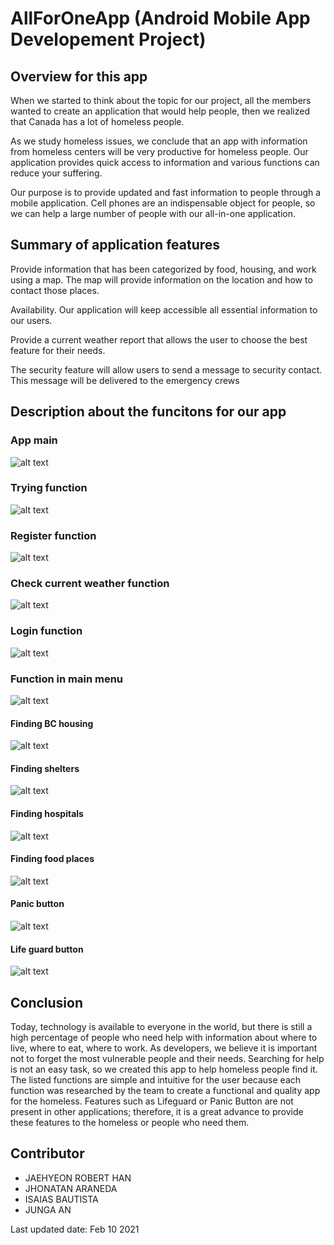 # AllForOneApp (Android Mobile App Developement Project)

## Overview for this app
When we started to think about the topic for our project, all the members wanted to create an application that would help people, then we realized that Canada has a lot of homeless people.

As we study homeless issues, we conclude that an app with information from homeless centers will be very productive for homeless people. Our application provides quick access to information and various functions can reduce your suffering.

Our purpose is to provide updated and fast information to people through a mobile application. Cell phones are an indispensable object for people, so we can help a large number of people with our all-in-one application.

## Summary of application features
Provide information that has been categorized by food, housing, and work using a map. The map will provide information on the location and how to contact those places.

Availability. Our application will keep accessible all essential information to our users.

Provide a current weather report that allows the user to choose the best feature for their needs.

The security feature will allow users to send a message to security contact. This message will be delivered to the emergency crews

## Description about the funcitons for our app

### App main
![alt text](https://github.com/Zioq/AllForOneApp/blob/master/img/mainpage.png?raw=true) 
### Trying function
![alt text](https://github.com/Zioq/AllForOneApp/blob/master/img/Demoversion.png?raw=true) 
### Register function 
![alt text](https://github.com/Zioq/AllForOneApp/blob/master/img/Register.png?raw=true)
### Check current weather function
![alt text](https://github.com/Zioq/AllForOneApp/blob/master/img/Weather.png?raw=true)
### Login function
![alt text](https://github.com/Zioq/AllForOneApp/blob/master/img/login.png?raw=true)
### Function in main menu
![alt text](https://github.com/Zioq/AllForOneApp/blob/master/img/fullservice.png?raw=true)
#### Finding BC housing
![alt text](https://github.com/Zioq/AllForOneApp/blob/master/img/bchousing.png?raw=true)
#### Finding shelters
![alt text](https://github.com/Zioq/AllForOneApp/blob/master/img/findshelter.png?raw=true)
#### Finding hospitals
![alt text](https://github.com/Zioq/AllForOneApp/blob/master/img/findhospital.png?raw=true)
#### Finding food places
![alt text](https://github.com/Zioq/AllForOneApp/blob/master/img/foodplace.png?raw=true)
#### Panic button
![alt text](https://github.com/Zioq/AllForOneApp/blob/master/img/panicbutton.png?raw=true)
#### Life guard button
![alt text](https://github.com/Zioq/AllForOneApp/blob/master/img/alram.png?raw=true)

## Conclusion
Today, technology is available to everyone in the world, but there is still a high percentage of people who need help with information about where to live, where to eat, where to work. As developers, we believe it is important not to forget the most vulnerable people and their needs. Searching for help is not an easy task, so we created this app to help homeless people find it.
The listed functions are simple and intuitive for the user because each function was researched by the team to create a functional and quality app for the homeless.
Features such as Lifeguard or Panic Button are not present in other applications; therefore, it is a great advance to provide these features to the homeless or people who need them.

## Contributor
- JAEHYEON ROBERT HAN
- JHONATAN ARANEDA
- ISAIAS BAUTISTA
- JUNGA AN

Last updated date: Feb 10 2021




